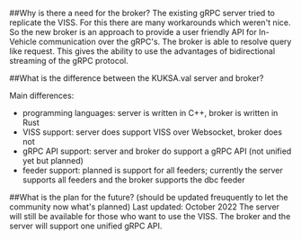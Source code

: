 ##Why is there a need for the broker?
The existing gRPC server tried to replicate the VISS. For this there are many workarounds which weren't nice. So the new broker is an approach to provide a user friendly API for In-Vehicle communication over the gRPC's. The broker is able to resolve query like request. This gives the ability to use the advantages of bidirectional streaming of the gRPC protocol. 

##What is the difference between the KUKSA.val server and broker?

Main differences:

* programming languages: server is written in C++, broker is written in Rust
* VISS support: server does support VISS over Websocket, broker does not
* gRPC API support: server and broker do support a gRPC API (not unified yet but planned)
* feeder support: planned is support for all feeders; currently the server supports all feeders and the broker supports the dbc feeder

##What is the plan for the future? (should be updated freuquently to let the community now what's planned)
Last updated: October 2022
The server will still be available for those who want to use the VISS.
The broker and the server will support one unified gRPC API.
